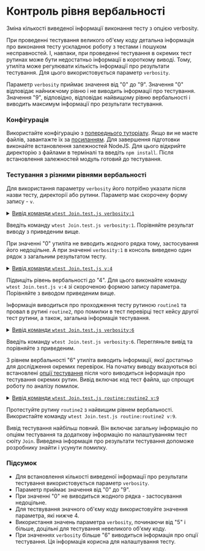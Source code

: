 # Контроль рівня вербальності

Зміна кількості виведеної інформації виконання тесту з опцією verbosity.

При проведенні тестування великого об'єму коду детальна інформація про виконання тесту ускладнює роботу з тестами і пошуком несправностей. І, навпаки, при проведенні тестування в окремих тест рутинах може бути недостатньо інформації в короткому виводі. Тому, утиліта може регулювати кількість інформації про результати тестування. Для цього використовується параметр `verbosity`.

Параметр `verbosity` приймає значення від "0" до "9". Значення "0" відповідає найнижчому рівню і не виводить інформації про тестування. Значення "9", відповідно, відповідає найвищому рівню вербальності і виводить максимум інформації про результати тестування.

### Конфігурація

Використайте конфігурацію з [попереднього туторіалу](TestCreation.md). Якщо ви не маєте файлів, завантажте їх за [посиланням](https://github.com/Wandalen/wTesting/tree/master/sample/testCreation).
Для завершення підготовки виконайте встановлення залежностей NodeJS. Для цього відкрийте директорію з файлами в терміналі та введіть `npm install`. Після встановлення залежностей модуль готовий до тестування.

### Тестування з різними рівнями вербальності

Для використання параметру `verbosity` його потрібно указати після назви тесту, директорії або рутини. Параметр має скорочену форму запису - `v`.

<details>
  <summary><u>Вивід команди <code>wtest Join.test.js verbosity:1</code></u></summary>

```
[user@user ~]$ wtest Join.test.js verbosity:1

  Testing ... in 0.278s ... failed

```

</details>

Введіть команду `wtest Join.test.js verbosity:1`. Порівняйте результат виводу з приведеним вище.

При значенні "0" утиліта не виводить жодного рядка тому, застосування його недоцільне. А при значенні `verbosity:1` в консоль виведено один рядок з загальним результатом тесту.

<details>
  <summary><u>Вивід команди <code>wtest Join.test.js v:4</code></u></summary>

```
[user@user ~]$ wtest Join.test.js v:4

  Includes tests from : /path_to_module/testCreation/Join.test.js 

  Launching several ( 1 ) test suites ..

    Running test suite ( Join ) ..
    at  /path_to_module/testCreation/Join.test.js:39
      
      Passed test routine ( Join / routine1 ) in 0.056s
        Test check ( Join / routine2 / fail # 2 ) ... failed
      Failed test routine ( Join / routine2 ) in 0.074s

    Passed test checks 2 / 3
    Passed test cases 1 / 2
    Passed test routines 1 / 2
    Test suite ( Join ) ... in 0.252s ... failed



  ExitCode : -1
  Passed test checks 2 / 3
  Passed test cases 1 / 2
  Passed test routines 1 / 2
  Passed test suites 0 / 1
  Testing ... in 0.344s ... failed

```

</details>

Підвищіть рівень вербальності до "4". Для цього виконайте команду `wtest Join.test.js v:4` зі скороченою формою запису параметра. Порівняйте з виводом приведеним вище.

Інформація виводиться про проходження тесту рутиною `routine1` та провал в рутині `routine2`, про помилки в тест перевірці тест кейсу другої тест рутини, а також, загальна інформація тестування. 


<details>
  <summary><u>Вивід команди <code>wtest Join.test.js verbosity:6</code></u></summary>

```
[user@user ~]$ wtest Join.test.js verbosity:6
Includes tests from : /path_to_module/testCreation/Join.test.js 

Tester Settings :
{
  scenario : test, 
  sanitareTime : 500, 
  fails : null, 
  beeping : true, 
  coloring : 1, 
  timing : 1, 
  rapidity : 3, 
  routine : null, 
  importanceOfNegative : null, 
  routineTimeOut : null, 
  concurrent : null, 
  verbosity : 6, 
  silencing : null, 
  shoulding : null, 
  accuracy : null
}

  Launching several ( 1 ) test suites ..
  /path_to_module/testCreation/Join.test.js:39 - enabled
  1 test suite

    Running test suite ( Join ) ..
    at  /path_to_module/testCreation/Join.test.js:39
      
      Running test routine ( routine1 ) ..

          
        /path_to_module/testCreation/Join.test.js:9
            5 : //
            6 : 
            7 : function routine1( test )
            8 : {
            9 :   test.identical( Join.join( 'Hello ', 'world!' ), 'Hello world!' );  
        Test check ( Join / routine1 /  # 1 ) ... ok

      Passed test routine ( Join / routine1 ) in 0.091s
      Running test routine ( routine2 ) ..

          
        /path_to_module/testCreation/Join.test.js:18
            14 : function routine2( test )
            15 : {
            16 : 
            17 :   test.case = 'pass';
            18 :   test.identical( Join.join( 1, 3 ), '13' );  
        Test check ( Join / routine2 / pass # 1 ) ... ok


        - got :
          '13'
        - expected :
          13 
        - difference :
          *
          
        /path_to_module/testCreation/Join.test.js:21
            17 :   test.case = 'pass';
            18 :   test.identical( Join.join( 1, 3 ), '13' );
            19 : 
            20 :   test.case = 'fail';
            21 :   test.identical( Join.join( 1, 3 ), 13 );  
        Test check ( Join / routine2 / fail # 2 ) ... failed

      Failed test routine ( Join / routine2 ) in 0.098s

    Passed test checks 2 / 3
    Passed test cases 1 / 2
    Passed test routines 1 / 2
    Test suite ( Join ) ... in 0.294s ... failed



  ExitCode : -1
  Passed test checks 2 / 3
  Passed test cases 1 / 2
  Passed test routines 1 / 2
  Passed test suites 0 / 1
  Testing ... in 0.389s ... failed


```

</details>

Введіть команду `wtest Join.test.js verbosity:6`. Перегляньте вивід та порівняйте з приведеним.

З рівнем вербальності "6" утиліта виводить інформації, якої достатньо для дослідження окремих перевірок. На початку виводу вказуються всі встановлені [опції тестування](TestOptions.md) після чого виводиться інформація про тестування окремих рутин. Вивід включає код тест файла, що спрощує роботу по аналізу помилок.

<details>
  <summary><u>Вивід команди <code>wtest Join.test.js routine:routine2 v:9</code></u></summary>

```
[user@user ~]$ wtest Join.test.js routine:routine2 v:9
Includes tests from : /path_to_module/testCreation/Join.test.js 

Tester Settings :
{
  scenario : test, 
  sanitareTime : 500, 
  fails : null, 
  beeping : true, 
  coloring : 1, 
  timing : 1, 
  rapidity : 3, 
  routine : routine2, 
  importanceOfNegative : null, 
  routineTimeOut : null, 
  concurrent : null, 
  verbosity : 9, 
  silencing : null, 
  shoulding : null, 
  accuracy : null
}

  Launching several ( 1 ) test suites ..
  /path_to_module/testCreation/Join.test.js:39 - enabled
  1 test suite

    Running test suite ( Join ) ..
    at  /path_to_module/testCreation/Join.test.js:39
    
    wTestSuite( Join#in0 )
    {
      name : 'Join', 
      verbosity : 8, 
      importanceOfDetails : 0, 
      importanceOfNegative : 1, 
      silencing : null, 
      shoulding : 1, 
      routineTimeOut : 5000, 
      concurrent : 0, 
      routine : 'routine2', 
      platforms : null, 
      suiteFilePath : [ '/path_to_' ... 'reation/Join.test.js' ], 
      suiteFileLocation : [ '/path_to_' ... 'tion/Join.test.js:39' ], 
      tests : [ Map:Pure with 2 elements ], 
      abstract : 0, 
      enabled : 1, 
      takingIntoAccount : 1, 
      usingSourceCode : 1, 
      ignoringTesterOptions : 0, 
      accuracy : 1e-7, 
      report : [ Map:Pure with 9 elements ], 
      debug : 0, 
      override : [ Map:Pure with 0 elements ], 
      _routineCon : [ routine bound anonymous ], 
      _inroutineCon : [ routine bound anonymous ], 
      onRoutineBegin : [ routine onRoutineBegin ], 
      onRoutineEnd : [ routine onRoutineEnd ], 
      onSuiteBegin : [ routine onSuiteBegin ], 
      onSuiteEnd : [ routine onSuiteEnd ]
    }
      Running test routine ( routine2 ) ..

          
        /path_to_module/testCreation/Join.test.js:18
            14 : function routine2( test )
            15 : {
            16 : 
            17 :   test.case = 'pass';
            18 :   test.identical( Join.join( 1, 3 ), '13' );  
        Test check ( Join / routine2 / pass # 1 ) ... ok


        - got :
          '13'
        - expected :
          13 
        - difference :
          *
          
        /path_to_module/testCreation/Join.test.js:21
            17 :   test.case = 'pass';
            18 :   test.identical( Join.join( 1, 3 ), '13' );
            19 : 
            20 :   test.case = 'fail';
            21 :   test.identical( Join.join( 1, 3 ), 13 );  
        Test check ( Join / routine2 / fail # 2 ) ... failed

      Failed test routine ( Join / routine2 ) in 0.147s

    Passed test checks 1 / 2
    Passed test cases 1 / 2
    Passed test routines 0 / 1
    Test suite ( Join ) ... in 0.226s ... failed



  ExitCode : -1
  Passed test checks 1 / 2
  Passed test cases 1 / 2
  Passed test routines 0 / 1
  Passed test suites 0 / 1
  Testing ... in 0.323s ... failed

```

</details>

Протестуйте рутину `routine2` з найвищим рівнем вербальності. Використайте команду `wtest Join.test.js routine:routine2 v:9`. 

Вивід тестування найбільш повний. Він включає загальну інформацію по опціям тестування та додаткову інформацію по налаштуванням тест сюіту `Join`. Виведена інформація про результати тестування допоможе розробнику знайти і усунути помилку.

### Підсумок

- Для встановлення кількості виведеної інформації про результати тестування використовується параметр `verbosity`.
- Параметр приймає значення від "0" до "9". 
- При значенні "0" не виводиться жодного рядка - застосування недоцільне.
- Для тествування значного об'єму коду використовуйте значення параметра, які нижче 4.
- Використання значень параметра `verbosity`, починаючи від "5" і більше, доцільні для тестування невеликого об'єму коду.
- При значеннях `verbosity` більше "6" виводиться інформація про опції тестування. Ця інформація корисна для налаштування тесту.